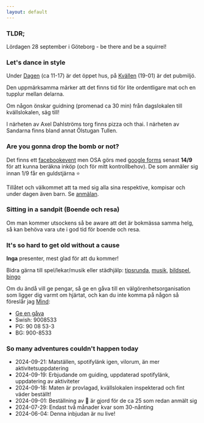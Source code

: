 ```yaml
---
layout: default
---
```


### TLDR;
Lördagen 28 september i Göteborg - be there and be a squirrel!

### Let's dance in style
Under [Dagen](./daydrinker) (ca 11-17) är det öppet hus, på [Kvällen](./nightthinker) (19-01) är det pubmiljö.

Den uppmärksamma märker att det finns tid för lite ordentligare mat och en tupplur mellan delarna.

Om någon önskar guidning (promenad ca 30 min) från dagslokalen till kvällslokalen, säg till!

I närheten av Axel Dahlströms torg finns pizza och thai. I närheten av Sandarna finns bland annat Ölstugan Tullen.

### Are you gonna drop the bomb or not?
Det finns ett [facebookevent](https://fb.me/1P0i6DtMJJO6DCt) men OSA görs med [google forms](./bombornot) senast **14/9** för att kunna beräkna inköp (och för mitt kontrollbehov). De som anmäler sig innan 1/9 får en guldstjärna :star:

Tillåtet och välkommet att ta med sig alla sina respektive, kompisar och under dagen även barn. Se [anmälan](./bombornot).

### Sitting in a sandpit (Boende och resa)
Om man kommer utsockens så be aware att det är bokmässa samma helg, så kan behöva vara ute i god tid för boende och resa.

### It's so hard to get old without a cause
**Inga** presenter, mest glad för att du kommer!

Bidra gärna till spel/lekar/musik eller städhjälp: [tipsrunda](./daydrinker#tipsrunda), [musik](./daydrinker#musikspellista), [bildspel](./daydrinker#bildspel), [bingo](./nightthinker#bingo)

Om du ändå vill ge pengar, så ge en gåva till en välgörenhetsorganisation som ligger dig varmt om hjärtat, och kan du inte komma på någon så föreslår jag [Mind](https://mind.se/):
* [Ge en gåva](https://mind.se/sa-kan-du-bidra/ge-en-gava/)
* Swish: 9008533
* PG: 90 08 53-3
* BG: 900-8533

### So many adventures couldn't happen today
* 2024-09-21: Matställen, spotifylänk igen, vilorum, än mer aktivitetsuppdatering
* 2024-09-19: Erbjudande om guiding, uppdaterad spotifylänk, uppdatering av aktiviteter
* 2024-09-18: Maten är provlagad, kvällslokalen inspekterad och fint väder beställt!
* 2024-09-01: Beställning av :stars: är gjord för de ca 25 som redan anmält sig
* 2024-07-29: Endast två månader kvar som 30-nånting
* 2024-06-04: Denna inbjudan är nu live!
